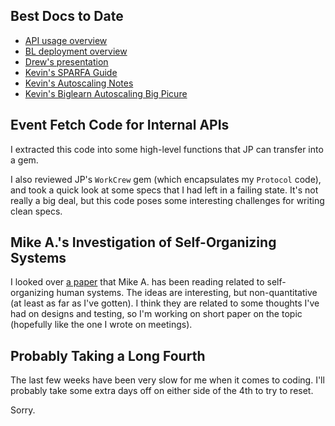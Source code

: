 ## Best Docs to Date
- [API usage overview](https://github.com/openstax/napkin-notes/blob/master/kevin/160921_biglearnApis/api_usage.md)
- [BL deployment overview](https://github.com/openstax/napkin-notes/blob/master/kevin/BiglearnArchitectureDeployment.pdf)
- [Drew's presentation](https://docs.google.com/presentation/d/1qoPqBLD4XqOsIfcM6aJH7IaDQRsxxuA6QBLy4GIZy7w/edit#slide=id.p)
- [Kevin's SPARFA Guide](https://github.com/openstax/sparfa-sandbox/blob/master/klb_sparfa_guide/sparfa_guide.pdf)
- [Kevin's Autoscaling Notes](https://docs.google.com/document/d/1bmn2xYBURE90fiZrdNG5CN28vEBCPJbKukDTbUqntZ4/edit)
- [Kevin's Biglearn Autoscaling Big Picure](https://docs.google.com/document/d/1JGcHIzmHDaDFlQvznzYgsWHuXBRis9qvtwF6pwaYVfQ/edit)

## Event Fetch Code for Internal APIs

I extracted this code
into some high-level functions
that JP can transfer
into a gem.

I also reviewed
JP's `WorkCrew` gem
(which encapsulates my `Protocol` code),
and took a quick look at some specs
that I had left in a failing state.
It's not really a big deal,
but this code poses
some interesting challenges
for writing clean specs.

## Mike A.'s Investigation of Self-Organizing Systems

I looked over 
[a paper](http://www.complexityforum.com/members/Eoyang%202004%20Conditions%20for%20self-org.pdf)
that Mike A. has been reading
related to self-organizing human systems.
The ideas are interesting, but non-quantitative
(at least as far as I've gotten).
I think they are related
to some thoughts I've had
on designs and testing,
so I'm working on short paper on the topic
(hopefully like the one I wrote on meetings).

## Probably Taking a Long Fourth

The last few weeks
have been very slow for me
when it comes to coding.
I'll probably take some extra days off
on either side of the 4th
to try to reset.

Sorry.
